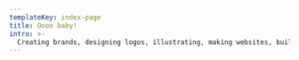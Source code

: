 ```yaml
---
templateKey: index-page
title: Oooo baby!
intro: >-
  Creating brands, designing logos, illustrating, making websites, building print collateral, and animating shorts. In July of 2018 she created [Your Grandma Lied Studios](https://www.yourgrandmalied.com/), a boutique branding shop which she runs with her partner and talented friends from New York, New York. She’s given talks at conferences all over the world about the spaces where design and technology intersect. She writes on the subject along with mental health, immigration, and web development [here](/writing). As of 2019 her most recent side projects include auditing design courses at Parsons at the New School, [writing short stories](/writing), and sewing, all of which are catalogued here.
---
```


